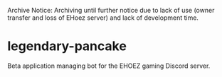 Archive Notice: Archiving until further notice due to lack of use (owner transfer and loss of EHoez server) and lack of development time.

# legendary-pancake
Beta application managing bot for the EHOEZ gaming Discord server.
